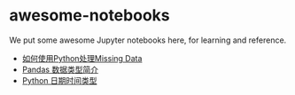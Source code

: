 # awesome-notebooks
We put some awesome Jupyter notebooks here, for learning and reference.

* [如何使用Python处理Missing Data](http://nbviewer.jupyter.org/github/palandatarxcom/awesome-notebooks/blob/master/Handling_missing_data_in_python.ipynb)
* [Pandas 数据类型简介](http://nbviewer.jupyter.org/github/palandatarxcom/awesome-notebooks/blob/master/Python%20for%20Data%20Analysis%20-%20pandas.ipynb)
* [Python 日期时间类型](http://nbviewer.jupyter.org/github/palandatarxcom/awesome-notebooks/blob/master/)
